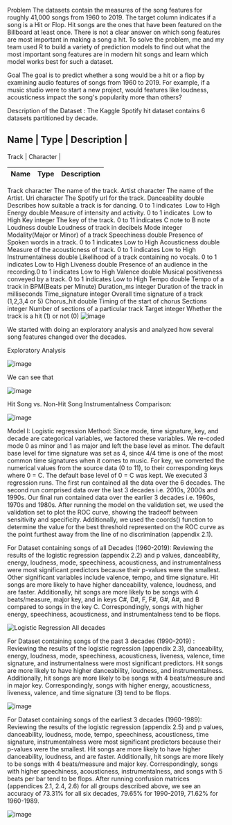 
Problem
The datasets contain the measures of the song features for roughly 41,000 songs from 1960 to 2019. The target column indicates if a song is a Hit or Flop. Hit songs are the ones that have been featured on the Billboard at least once. There is not a clear answer on which song features are most important in making a song a hit. To solve the problem, me and my team used R to build a variety of prediction models to find out what the most important song features are in modern hit songs and learn which model works best for such a dataset.

Goal
The goal is to predict whether a song would be a hit or a flop by examining audio features of songs from 1960 to 2019. For example, if a music studio were to start a new project, would features like loudness, acousticness impact the song's popularity more than others?

Description of the Dataset : The Kaggle Spotify hit dataset contains 6 datasets partitioned by decade. 

Name | Type | Description |
---------------------------
Track | Character | 

Name	| Type	| Description
------|--------|--------------
Track	character	The name of the track.
Artist	character	The name of the Artist.
Uri	character	The Spotify url for the track.
Danceability	double	Describes how suitable a track is for dancing. 0 to 1 indicates  Low to High
Energy	double	Measure of intensity and activity. 0 to 1 indicates  Low to High
Key	integer	The key of the track. 0 to 11 indicates C note to B note
Loudness	double	Loudness of track in decibels
Mode	integer	Modality(Major or Minor) of a track
Speechiness	double	Presence of Spoken words in a track. 0 to 1 indicates Low to High
Acousticness	double	Measure of the acousticness of track. 0 to 1 indicates Low to High
Instrumentalness	double	Likelihood of a track containing no vocals. 0 to 1 indicates Low to High
Liveness	double	Presence of an audience in the recording.0 to 1 indicates Low to High
Valence	double	Musical positiveness conveyed by a track. 0 to 1 indicates Low to High
Tempo	double	Tempo of a track in BPM(Beats per Minute)
Duration_ms	integer	Duration of the track in milliseconds
Time_signature	integer	Overall time signature of a track (1,2,3,4 or 5)
Chorus_hit	double	Timing of the start of chorus
Sections	integer	Number of sections of a particular track
Target	integer	Whether the track is a hit (1) or not (0)
![image](https://user-images.githubusercontent.com/85646063/173953147-3f86ebee-fdac-4011-b075-fafeaece1af0.png)



We started with doing an exploratory analysis and analyzed how several song features changed over the decades.

Exploratory Analysis

![image](https://user-images.githubusercontent.com/85646063/173898554-0c7f5de1-ec09-43ff-b700-1100c8317d54.png)

We can see that 

![image](https://user-images.githubusercontent.com/85646063/173898608-4aad3108-0c24-4687-834a-a8f57a534352.png)

Hit Song vs. Non-Hit Song Instrumentalness Comparison:

![image](https://user-images.githubusercontent.com/85646063/173898654-a6837c97-23a2-4f09-a2fe-b0e6010d4a19.png)

Model I: Logistic regression
Method:  Since mode, time signature, key, and decade are categorical variables, we factored these variables. We re-coded mode 0 as minor and 1 as major and left the base level as minor. The default base level for time signature was set as 4, since 4/4 time is one of the most common time signatures when it comes to music. For key, we converted the numerical values from the source data (0 to 11), to their corresponding keys where 0 = C. The default base level of 0 = C was kept.
We executed 3 regression runs. The first run contained all the data over the 6 decades. The second run comprised data over the last 3 decades i.e. 2010s, 2000s and 1990s. Our final run contained data over the earlier 3 decades i.e. 1960s, 1970s and 1980s. After running the model on the validation set, we used the validation set to plot the ROC curve, showing the tradeoff between sensitivity and specificity. Additionally, we used the coords() function to determine the value for the best threshold represented on the ROC curve as the point furthest away from the line of no discrimination (appendix 2.1). 

For Dataset containing songs of all Decades (1960-2019):
Reviewing the results of the logistic regression (appendix 2.2) and p values, danceability, energy, loudness, mode, speechiness, acousticness, and instrumentalness were most significant predictors because their p-values were the smallest. Other significant variables include valence, tempo, and time signature. Hit songs are more likely to have higher danceability, valence, loudness, and are faster. Additionally, hit songs are more likely to be songs with 4 beats/measure, major key, and in keys C#, D#, F, F#, G#, A#, and B compared to songs in the key C. Correspondingly, songs with higher energy, speechiness, acousticness, and instrumentalness tend to be flops.

![Logistic Regression All decades](https://user-images.githubusercontent.com/85646063/173940453-6c0b2639-b287-46f9-84ed-baf90b4842cd.png)

For Dataset containing songs of the past 3 decades (1990-2019) :
Reviewing the results of the logistic regression (appendix 2.3), danceability, energy, loudness, mode, speechiness, acousticness, liveness, valence, time signature, and instrumentalness were most significant predictors. Hit songs are more likely to have higher danceability, loudness, and instrumentalness. Additionally, hit songs are more likely to be songs with 4 beats/measure and in major key. Correspondingly, songs with higher  energy, acousticness, liveness, valence, and time signature (3) tend to be flops.

![image](https://user-images.githubusercontent.com/85646063/173940555-784ee936-396c-4660-b377-ed014135690b.png)


For Dataset containing songs of the earliest 3 decades (1960-1989):
Reviewing the results of the logistic regression (appendix 2.5) and p values, danceability, loudness, mode, tempo, speechiness, acousticness, time signature, instrumentalness were most significant predictors because their p-values were the smallest. Hit songs are more likely to have higher danceability, loudness, and are faster. Additionally, hit songs are more likely to be songs with 4 beats/measure and major key. Correspondingly, songs with higher speechiness, acousticness, instrumentalness, and songs with 5 beats per bar tend to be flops.
After running confusion matrices (appendices 2.1, 2.4, 2.6) for all groups described above, we see an accuracy of 73.31% for all six decades, 79.65% for 1990-2019, 71.62% for 1960-1989.

![image](https://user-images.githubusercontent.com/85646063/173940697-7d436b8c-ee6f-4140-a317-31ca1de1c2f6.png)



